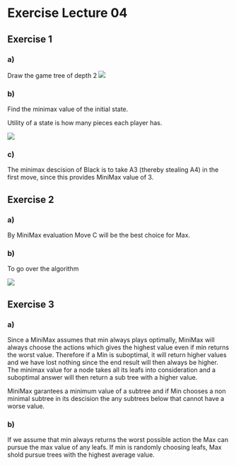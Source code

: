 # Exercise Lecture 04
## Exercise 1

### a)
Draw the game tree of depth 2
<img src='http://g.gravizo.com/g?
 digraph G {
   1 [label="[A5], [A4]"];
   12 [label="[A3, A4, A5], Ø"];
   13 [label="[A5, B5], [A4]"];
   14 [label="[A5, B4], [A4]"];
   121 [label="[A3, A4, A5], [A2]"];
   122 [label="[A3, A4, A5], [B5]"];
   123 [label="[A3, A4, A5], [B4]"];
   124 [label="[A3, A4, A5], [B3]"];
   131 [label="[A5, B5], [A3, A4]"];
   132 [label="[A5, B5], [A4, B4]"];
   133 [label="[A5, B5], [A4, C5]"];
   141 [label="[A5, B4], [A3, A4]"];
   142 [label="[A5, B4], [A4, B3]"];
   143 [label="[A5, B4], [A4, B5]"];
   144 [label="[A5], [A4, B4, C4]"];
   1 -> 12[label="B takes on A3 and steals A4"];
   1 -> 13[label="B takes on B5"];
   1 -> 14[label="B takes on B4"];
   12 -> 121[label="W takes on A2"];
   12 -> 122[label="W takes on B5"];
   12 -> 123[label="W takes on B4"];
   12 -> 124[label="W takes on B3"];
   13 -> 131[label="W takes on A3"];
   13 -> 132[label="W takes on B4"];
   13 -> 133[label="W takes on C5"];
   14 -> 141[label="W takes on A3"];
   14 -> 142[label="W takes on B3"];
   14 -> 143[label="W takes on B5"];
   14 -> 144[label="W takes on C4 and steals B4"];
 }
'/>

### b)
Find the minimax value of the initial state.

Utility of a state is how many pieces each player has.

<img src='http://g.gravizo.com/g?
 digraph G {
   1 [label="[A5], [A4] MM=3"];
   12 [label="[A3, A4, A5], Ø MM=3"];
   13 [label="[A5, B5], [A4] MM=2"];
   14 [label="[A5, B4], [A4] MM=1"];
   121 [label="[A3, A4, A5], [A2] U=3"];
   122 [label="[A3, A4, A5], [B5] U=3"];
   123 [label="[A3, A4, A5], [B4] U=3"];
   124 [label="[A3, A4, A5], [B3] U=3"];
   131 [label="[A5, B5], [A3, A4] U=2"];
   132 [label="[A5, B5], [A4, B4] U=2"];
   133 [label="[A5, B5], [A4, C5] U=2"];
   141 [label="[A5, B4], [A3, A4] U=2"];
   142 [label="[A5, B4], [A4, B3] U=2"];
   143 [label="[A5, B4], [A4, B5] U=2"];
   144 [label="[A5], [A4, B4, C4] U=1"];
   1 -> 12;
   1 -> 13;
   1 -> 14;
   12 -> 121;
   12 -> 122;
   12 -> 123;
   12 -> 124;
   13 -> 131;
   13 -> 132;
   13 -> 133;
   14 -> 141;
   14 -> 142;
   14 -> 143;
   14 -> 144;
 }
'/>


### c)
The minimax descision of Black is to take A3 (thereby stealing A4) in the first move, since this provides MiniMax value of 3.


## Exercise 2
### a)
By MiniMax evaluation Move C will be the best choice for Max.

### b)

To go over the algorithm 

<img src='http://g.gravizo.com/g?
 digraph G {
   1 [label="A", shape="triangle"];
   11 [label="B", shape="invtriangle"];
   12 [label="C", shape="invtriangle"];
   13 [label="D", shape="invtriangle"];
   111 [label="E", shape="triangle"];
   112 [label="F", shape="triangle"];
   113 [label="G", shape="triangle"];
   1111 [label="L(2)", shape="box"];
   1112 [label="M(3)", shape="box"];
   1121 [label="N(8)", shape="box"];
   1122 [label="O(5)", shape="box"];
   1131 [label="P(7)", shape="box"];
   1132 [label="Q(6)", shape="box"];
   121 [label="H", shape="triangle"];
   122 [label="I", shape="triangle"];
   1211 [label="R(0)", shape="box"];
   1212 [label="S(1)", shape="box"];
   1221 [label="T(5)", shape="box"];
   1222 [label="U(2)", shape="box"];
   131 [label="J", shape="triangle"];
   132 [label="K", shape="triangle"];
   1311 [label="V(8)", shape="box"];
   1312 [label="W(4)", shape="box"];
   1321 [label="X(10)", shape="box"];
   1322 [label="Y(2)", shape="box"];
   1 -> 11[label="a=3 ,b=inf"];
   1 -> 12[label="a=1 ,b=inf"];
   1 -> 13[label="a=inf ,b=inf"];
   11 -> 111[label="a=3 ,b=inf"];
   11 -> 112[label="a=8 ,b=inf"];
   11 -> 113[label="a= ,b="];
   111 -> 1111[label="a=2 ,b=inf"];
   111 -> 1112[label="a=3 ,b=inf"];
   112 -> 1121[label="a=8 ,b=inf"];
   112 -> 1122[label="CUT"];
   113 -> 1131[label="a= ,b="];
   113 -> 1132[label="CUT"];
   12 -> 121[label="a=3 ,b=1"];
   12 -> 122[label="CUT"];
   121 -> 1211[label="a=3 ,b="];
   121 -> 1212[label="a=3 ,b="];
   122 -> 1221;
   122 -> 1222;
   13 -> 131[label="a= ,b="];
   13 -> 132[label="a= ,b="];
   131 -> 1311[label="a= ,b="];
   131 -> 1312[label="a= ,b="];
   132 -> 1321[label="a= ,b="];
   132 -> 1322[label="CUT"];
 }
'/>


## Exercise 3
### a)
Since a MiniMax assumes that min always plays optimally, MiniMax will always choose the actions which gives the highest value even if min returns the worst value.
Therefore if a Min is suboptimal, it will return higher values and we have lost nothing since the end result will then always be higher.
The minimax value for a node takes all its leafs into consideration and a suboptimal answer will then return a sub tree with a higher value.


MiniMax garantees a minimum value of a subtree and if Min chooses a non minimal subtree in its descision the any subtrees below that cannot have a worse value.

### b)
If we assume that min always returns the worst possible action the Max can pursue the max value of any leafs.
If min is randomly choosing leafs, Max shold pursue trees with the highest average value.
